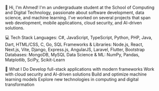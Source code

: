 👋 Hi, I'm Ahmed!
I'm an undergraduate student at the School of Computing and Digital Technology, passionate about software development, data science, and machine learning. I've worked on several projects that span web development, mobile applications, cloud security, and AI-driven solutions.

💻 Tech Stack
Languages: C#, JavaScript, TypeScript, Python, PHP, Java, Dart, HTML/CSS, C, Go, SQL
Frameworks & Libraries: Node.js, React, Next.js, Vite, Django, Express.js, AngularJS, Laravel, Flutter, Bootstrap
Databases: MongoDB, MySQL
Data Science & ML: NumPy, Pandas, Matplotlib, SciPy, Scikit-Learn

🚀 What I Do
Develop full-stack applications with modern frameworks
Work with cloud security and AI-driven solutions
Build and optimize machine learning models
Explore new technologies in computing and digital transformation

